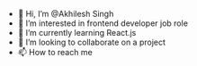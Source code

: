 - 👋 Hi, I’m @Akhilesh Singh
- 👀 I’m interested in frontend developer job role
- 🌱 I’m currently learning React.js
- 💞️ I’m looking to collaborate on a project 
- 📫 How to reach me 

<!---
Aakhil5498/Aakhil5498 is a ✨ special ✨ repository because its `README.md` (this file) appears on your GitHub profile.
You can click the Preview link to take a look at your changes.
--->
